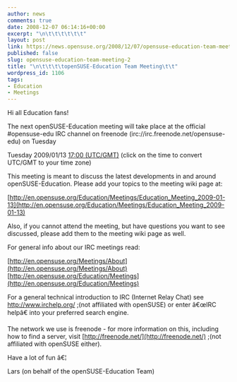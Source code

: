 ```yaml
---
author: news
comments: true
date: 2008-12-07 06:14:16+00:00
excerpt: "\n\t\t\t\t\t\t"
layout: post
link: https://news.opensuse.org/2008/12/07/opensuse-education-team-meeting-2/
published: false
slug: opensuse-education-team-meeting-2
title: "\n\t\t\t\topenSUSE-Education Team Meeting\t\t"
wordpress_id: 1106
tags:
- Education
- Meetings
---
```

Hi all Education fans!

The next openSUSE-Education meeting will take place at the official #opensuse-edu IRC channel on freenode  (irc://irc.freenode.net/opensuse-edu) on Tuesday

Tuesday 2009/01/13 [17:00 (UTC/GMT)](http://www.worldtimeserver.com/convert_time_in_UTC.aspx?y=2009&mo=01&d=13&h=17&mn=0)
(click on the time to convert UTC/GMT to your time zone)

This meeting is meant to discuss the latest developments in and around openSUSE-Education. Please add your topics to the meeting wiki page at:

[http://en.opensuse.org/Education/Meetings/Education_Meeting_2009-01-13](http://en.opensuse.org/Education/Meetings/Education_Meeting_2009-01-13)

Also, if you cannot attend the meeting, but have questions you want to see discussed, please add them to the meeting wiki page as well.

For general info about our IRC meetings read:

[http://en.opensuse.org/Meetings/About](http://en.opensuse.org/Meetings/About)
[http://en.opensuse.org/Education/Meetings](http://en.opensuse.org/Education/Meetings)

For a general technical introduction to IRC (Internet Relay Chat) see http://www.irchelp.org/ ;(not affiliated with openSUSE) or enter â€œIRC helpâ€ into your preferred search engine.

The network we use is freenode - for more information on this, including how to find a server, visit [http://freenode.net/](http://freenode.net/) ;(not affiliated with openSUSE either).

Have a lot of fun â€¦

Lars (on behalf of the openSUSE-Education Team)		
